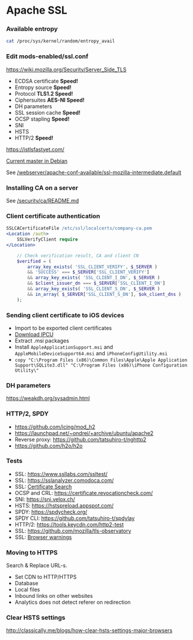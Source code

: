 # Apache SSL

### Available entropy

```bash
cat /proc/sys/kernel/random/entropy_avail
```

### Edit mods-enabled/ssl.conf

https://wiki.mozilla.org/Security/Server_Side_TLS

- ECDSA certificate **Speed!**
- Entropy source **Speed!**
- Protocol **TLS1.2 Speed!**
- Ciphersuites **AES-NI Speed!**
- DH parameters
- SSL session cache **Speed!**
- OCSP stapling **Speed!**
- SNI
- HSTS
- HTTP/2 **Speed!**

https://istlsfastyet.com/

[Current master in Debian](https://salsa.debian.org/apache-team/apache2/blob/master/debian/config-dir/mods-available/ssl.conf)

See [/webserver/apache-conf-available/ssl-mozilla-intermediate.default](/webserver/apache-conf-available/ssl-mozilla-intermediate.default)

### Installing CA on a server

See [/security/ca/README.md](/security/ca/README.md)

### Client certificate authentication

```apache
SSLCACertificateFile /etc/ssl/localcerts/company-ca.pem
<Location /auth>
    SSLVerifyClient require
</Location>
```

```php
    // Check verification result, CA and client CN
    $verified = (
        array_key_exists( 'SSL_CLIENT_VERIFY', $_SERVER )
        && 'SUCCESS' === $_SERVER['SSL_CLIENT_VERIFY']
        && array_key_exists( 'SSL_CLIENT_I_DN', $_SERVER )
        && $client_issuer_dn === $_SERVER['SSL_CLIENT_I_DN']
        && array_key_exists( 'SSL_CLIENT_S_DN', $_SERVER )
        && in_array( $_SERVER['SSL_CLIENT_S_DN'], $ok_client_dns )
    );
```

### Sending client certificate to iOS devices

- Import to be exported client certificates
- [Download IPCU](http://mirror.szepe.net/software/iPhoneConfigUtilitySetup.exe)
- Extract .msi packages
- Install `AppleApplicationSupport.msi` and `AppleMobileDeviceSupport64.msi` and `iPhoneConfigUtility.msi`
- `copy "C:\Program Files (x86)\Common Files\Apple\Apple Application Support\SQLite3.dll" "C:\Program Files (x86)\iPhone Configuration Utility\"`

### DH parameters

https://weakdh.org/sysadmin.html

### HTTP/2, SPDY

- https://github.com/icing/mod_h2
- https://launchpad.net/~ondrej/+archive/ubuntu/apache2
- Reverse proxy: https://github.com/tatsuhiro-t/nghttp2
- https://github.com/h2o/h2o

### Tests

- SSL: https://www.ssllabs.com/ssltest/
- SSL: https://sslanalyzer.comodoca.com/
- SSL: [Certificate Search](https://crt.sh/)
- OCSP and CRL: https://certificate.revocationcheck.com/
- SNI: https://sni.velox.ch/
- HSTS: https://hstspreload.appspot.com/
- SPDY: https://spdycheck.org/
- SPDY CLI: https://github.com/tatsuhiro-t/spdylay
- HTTP/2: https://tools.keycdn.com/http2-test
- SSL: https://github.com/mozilla/tls-observatory
- SSL: [Browser warnings](https://cryptoreport.websecurity.symantec.com/checker/views/sslCheck.jsp)

### Moving to HTTPS

Search & Replace URL-s.

- Set CDN to HTTP/HTTPS
- Database
- Local files
- Inbound links on other websites
- Analytics does not detect referer on redirection

### Clear HSTS settings

http://classically.me/blogs/how-clear-hsts-settings-major-browsers
